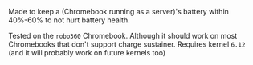 Made to keep a (Chromebook running as a server)'s battery within 40%-60% to not hurt battery health.

Tested on the `robo360` Chromebook. Although it should work on most Chromebooks that don't support charge sustainer. Requires kernel `6.12` (and it will probably work on future kernels too)
